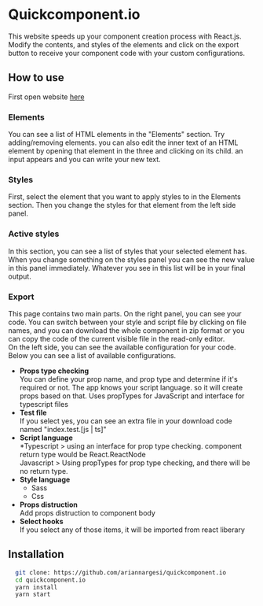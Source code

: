 # Quickcomponent.io

This website speeds up your component creation process with React.js. Modify the contents, and styles of the elements and click on the export button to receive your component code with your custom configurations.

## How to use

First open website [here](http://quickcomponent.io)

### Elements

You can see a list of HTML elements in the "Elements" section. Try adding/removing elements. you can also edit the inner text of an HTML element by opening that element in the three and clicking on its child. an input appears and you can write your new text.

### Styles

First, select the element that you want to apply styles to in the Elements section. Then you change the styles for that element from the left side panel.

### Active styles

In this section, you can see a list of styles that your selected element has. When you change something on the styles panel you can see the new value in this panel immediately. Whatever you see in this list will be in your final output.

### Export

This page contains two main parts. On the right panel, you can see your code. You can switch between your style and script file by clicking on file names, and you can download the whole component in zip format or you can copy the code of the current visible file in the read-only editor.</br>
On the left side, you can see the available configuration for your code. Below you can see a list of available configurations.

-   **Props type checking**</br>
    You can define your prop name, and prop type and determine if it's required or not. The app knows your script language. so it will create props based on that. Uses propTypes for JavaScript and interface for typescript files
-   **Test file** </br>
    If you select yes, you can see an extra file in your download code named "index.test.[js | ts]"
-   **Script language**</br>
    \*Typescript > using an interface for prop type checking. component return type would be React.ReactNode</br>
    Javascript > Using propTypes for prop type checking, and there will be no return type.
-   **Style language**</br>
    -   Sass
    -   Css
-   **Props distruction**</br>
    Add props distruction to component body
-   **Select hooks**</br>
    If you select any of those items, it will be imported from react liberary

## Installation

```bash
  git clone: https://github.com/ariannargesi/quickcomponent.io
  cd quickcomponent.io
  yarn install
  yarn start
```
